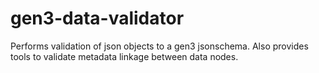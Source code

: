 # gen3-data-validator
Performs validation of json objects to a gen3 jsonschema. Also provides tools to validate metadata linkage between data nodes.
